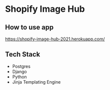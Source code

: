 # Shopify Image Hub

## How to use app
https://shopify-image-hub-2021.herokuapp.com/

## Tech Stack
- Postgres
- Django
- Python
- Jinja Templating Engine
